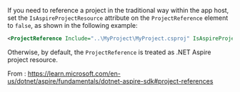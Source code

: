 If you need to reference a project in the traditional way within the app host, set the `IsAspireProjectResource` attribute on the `ProjectReference` element to `false`, as shown in the following example:

```xml
<ProjectReference Include="..\MyProject\MyProject.csproj" IsAspireProjectResource="false" />
```

Otherwise, by default, the `ProjectReference` is treated as .NET Aspire project resource.

From : https://learn.microsoft.com/en-us/dotnet/aspire/fundamentals/dotnet-aspire-sdk#project-references

